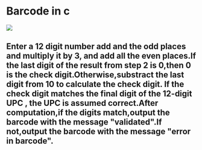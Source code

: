 # Barcode in c

![](https://img.shields.io/badge/c-grey?style=for-the-badge&logo=c)

## Enter a 12 digit number add and the odd places and multiply it by 3, and add all the even places.If the last digit of the result from step 2 is 0,then 0 is the check digit.Otherwise,substract the last digit from 10 to calculate the check digit. If the check digit matches the final digit of the 12-digit UPC , the UPC is assumed correct.After computation,if the digits match,output the barcode with the message "validated".If not,output the barcode with the message "error in barcode".
